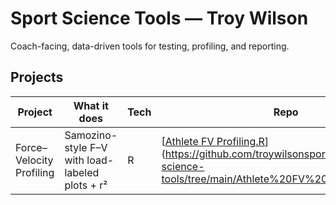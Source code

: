 # Sport Science Tools — Troy Wilson

Coach-facing, data-driven tools for testing, profiling, and reporting.

## Projects
| Project | What it does | Tech | Repo |
|---|---|---|---|
| Force–Velocity Profiling | Samozino-style F–V with load-labeled plots + r² | R | [[Athlete FV Profiling.R](https://github.com/troywilsonsportsscience/sports-science-tools/blob/main/Athlete%20FV%20Profiling.R)](https://github.com/troywilsonsportsscience/sports-science-tools/tree/main/Athlete%20FV%20Profiling) |
